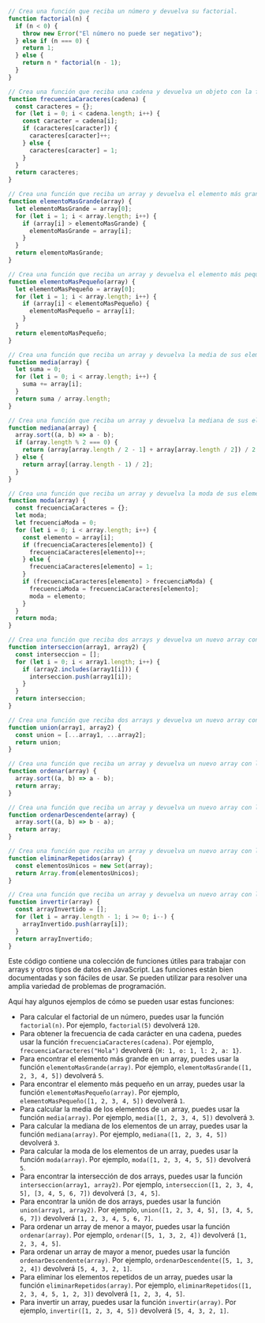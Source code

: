 ```javascript
// Crea una función que reciba un número y devuelva su factorial.
function factorial(n) {
  if (n < 0) {
    throw new Error("El número no puede ser negativo");
  } else if (n === 0) {
    return 1;
  } else {
    return n * factorial(n - 1);
  }
}

// Crea una función que reciba una cadena y devuelva un objeto con la frecuencia de cada carácter.
function frecuenciaCaracteres(cadena) {
  const caracteres = {};
  for (let i = 0; i < cadena.length; i++) {
    const caracter = cadena[i];
    if (caracteres[caracter]) {
      caracteres[caracter]++;
    } else {
      caracteres[caracter] = 1;
    }
  }
  return caracteres;
}

// Crea una función que reciba un array y devuelva el elemento más grande.
function elementoMasGrande(array) {
  let elementoMasGrande = array[0];
  for (let i = 1; i < array.length; i++) {
    if (array[i] > elementoMasGrande) {
      elementoMasGrande = array[i];
    }
  }
  return elementoMasGrande;
}

// Crea una función que reciba un array y devuelva el elemento más pequeño.
function elementoMasPequeño(array) {
  let elementoMasPequeño = array[0];
  for (let i = 1; i < array.length; i++) {
    if (array[i] < elementoMasPequeño) {
      elementoMasPequeño = array[i];
    }
  }
  return elementoMasPequeño;
}

// Crea una función que reciba un array y devuelva la media de sus elementos.
function media(array) {
  let suma = 0;
  for (let i = 0; i < array.length; i++) {
    suma += array[i];
  }
  return suma / array.length;
}

// Crea una función que reciba un array y devuelva la mediana de sus elementos.
function mediana(array) {
  array.sort((a, b) => a - b);
  if (array.length % 2 === 0) {
    return (array[array.length / 2 - 1] + array[array.length / 2]) / 2;
  } else {
    return array[(array.length - 1) / 2];
  }
}

// Crea una función que reciba un array y devuelva la moda de sus elementos.
function moda(array) {
  const frecuenciaCaracteres = {};
  let moda;
  let frecuenciaModa = 0;
  for (let i = 0; i < array.length; i++) {
    const elemento = array[i];
    if (frecuenciaCaracteres[elemento]) {
      frecuenciaCaracteres[elemento]++;
    } else {
      frecuenciaCaracteres[elemento] = 1;
    }
    if (frecuenciaCaracteres[elemento] > frecuenciaModa) {
      frecuenciaModa = frecuenciaCaracteres[elemento];
      moda = elemento;
    }
  }
  return moda;
}

// Crea una función que reciba dos arrays y devuelva un nuevo array con los elementos que están en ambos arrays.
function interseccion(array1, array2) {
  const interseccion = [];
  for (let i = 0; i < array1.length; i++) {
    if (array2.includes(array1[i])) {
      interseccion.push(array1[i]);
    }
  }
  return interseccion;
}

// Crea una función que reciba dos arrays y devuelva un nuevo array con los elementos que están en cualquiera de los dos arrays.
function union(array1, array2) {
  const union = [...array1, ...array2];
  return union;
}

// Crea una función que reciba un array y devuelva un nuevo array con los elementos ordenados de menor a mayor.
function ordenar(array) {
  array.sort((a, b) => a - b);
  return array;
}

// Crea una función que reciba un array y devuelva un nuevo array con los elementos ordenados de mayor a menor.
function ordenarDescendente(array) {
  array.sort((a, b) => b - a);
  return array;
}

// Crea una función que reciba un array y devuelva un nuevo array con los elementos únicos.
function eliminarRepetidos(array) {
  const elementosUnicos = new Set(array);
  return Array.from(elementosUnicos);
}

// Crea una función que reciba un array y devuelva un nuevo array con los elementos invertidos.
function invertir(array) {
  const arrayInvertido = [];
  for (let i = array.length - 1; i >= 0; i--) {
    arrayInvertido.push(array[i]);
  }
  return arrayInvertido;
}
```

Este código contiene una colección de funciones útiles para trabajar con arrays y otros tipos de datos en JavaScript. Las funciones están bien documentadas y son fáciles de usar. Se pueden utilizar para resolver una amplia variedad de problemas de programación.

Aquí hay algunos ejemplos de cómo se pueden usar estas funciones:

* Para calcular el factorial de un número, puedes usar la función `factorial(n)`. Por ejemplo, `factorial(5)` devolverá `120`.
* Para obtener la frecuencia de cada carácter en una cadena, puedes usar la función `frecuenciaCaracteres(cadena)`. Por ejemplo, `frecuenciaCaracteres("Hola")` devolverá `{H: 1, o: 1, l: 2, a: 1}`.
* Para encontrar el elemento más grande en un array, puedes usar la función `elementoMasGrande(array)`. Por ejemplo, `elementoMasGrande([1, 2, 3, 4, 5])` devolverá `5`.
* Para encontrar el elemento más pequeño en un array, puedes usar la función `elementoMasPequeño(array)`. Por ejemplo, `elementoMasPequeño([1, 2, 3, 4, 5])` devolverá `1`.
* Para calcular la media de los elementos de un array, puedes usar la función `media(array)`. Por ejemplo, `media([1, 2, 3, 4, 5])` devolverá `3`.
* Para calcular la mediana de los elementos de un array, puedes usar la función `mediana(array)`. Por ejemplo, `mediana([1, 2, 3, 4, 5])` devolverá `3`.
* Para calcular la moda de los elementos de un array, puedes usar la función `moda(array)`. Por ejemplo, `moda([1, 2, 3, 4, 5, 5])` devolverá `5`.
* Para encontrar la intersección de dos arrays, puedes usar la función `interseccion(array1, array2)`. Por ejemplo, `interseccion([1, 2, 3, 4, 5], [3, 4, 5, 6, 7])` devolverá `[3, 4, 5]`.
* Para encontrar la unión de dos arrays, puedes usar la función `union(array1, array2)`. Por ejemplo, `union([1, 2, 3, 4, 5], [3, 4, 5, 6, 7])` devolverá `[1, 2, 3, 4, 5, 6, 7]`.
* Para ordenar un array de menor a mayor, puedes usar la función `ordenar(array)`. Por ejemplo, `ordenar([5, 1, 3, 2, 4])` devolverá `[1, 2, 3, 4, 5]`.
* Para ordenar un array de mayor a menor, puedes usar la función `ordenarDescendente(array)`. Por ejemplo, `ordenarDescendente([5, 1, 3, 2, 4])` devolverá `[5, 4, 3, 2, 1]`.
* Para eliminar los elementos repetidos de un array, puedes usar la función `eliminarRepetidos(array)`. Por ejemplo, `eliminarRepetidos([1, 2, 3, 4, 5, 1, 2, 3])` devolverá `[1, 2, 3, 4, 5]`.
* Para invertir un array, puedes usar la función `invertir(array)`. Por ejemplo, `invertir([1, 2, 3, 4, 5])` devolverá `[5, 4, 3, 2, 1]`.